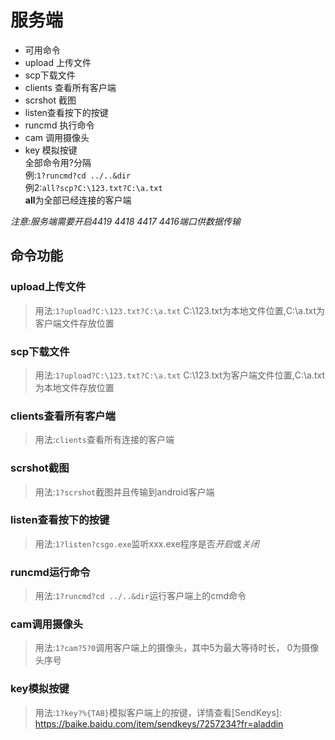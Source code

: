 # 服务端
+ 可用命令
+ upload 上传文件
+ scp下载文件
+ clients 查看所有客户端
+ scrshot 截图
+ listen查看按下的按键
+ runcmd 执行命令
+ cam 调用摄像头
+ key 模拟按键  
全部命令用?分隔  
例:```1?runcmd?cd ../..&dir```  
例2:```all?scp?C:\123.txt?C:\a.txt```  
    **all**为全部已经连接的客户端

_注意:服务端需要开启4419 4418 4417 4416端口供数据传输_

## 命令功能
### upload上传文件
>用法:```1?upload?C:\123.txt?C:\a.txt``` C:\123.txt为本地文件位置,C:\a.txt为客户端文件存放位置  
### scp下载文件
>用法:```1?upload?C:\123.txt?C:\a.txt``` C:\123.txt为客户端文件位置,C:\a.txt为本地文件存放位置
### clients查看所有客户端
>用法:```clients```查看所有连接的客户端
### scrshot截图
>用法:```1?scrshot```截图并且传输到android客户端
### listen查看按下的按键
>用法:```1?listen?csgo.exe```监听xxx.exe程序是否*开启*或*关闭*
### runcmd运行命令
>用法:```1?runcmd?cd ../..&dir```运行客户端上的cmd命令
### cam调用摄像头
>用法:```1?cam?5?0```调用客户端上的摄像头，其中5为最大等待时长， 0为摄像头序号
### key模拟按键
>用法:```1?key?%{TAB}```模拟客户端上的按键，详情查看[SendKeys]: https://baike.baidu.com/item/sendkeys/7257234?fr=aladdin

